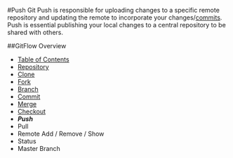 #Push
Git Push is responsible for uploading changes to a specific remote repository and updating the remote to incorporate your changes/[commits](./Commits.md). Push is essential publishing your local changes to a central repository to be shared with others.

##GitFlow Overview
* [Table of Contents](./README.MD)
* [Repository](./Repository.md)
* [Clone](./Clones.md)
* [Fork](./Forks.md)
* [Branch](./Branches.md)
* [Commit](./Commits.md)
* [Merge](./Merges.md)
* [Checkout](./Checkout.md)
* _**Push**_
* Pull 
* Remote Add / Remove / Show
* Status
* Master Branch 